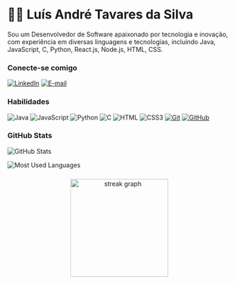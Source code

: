 # 👋🏻 Luís André Tavares da Silva

Sou um Desenvolvedor de Software apaixonado por tecnologia e inovação, com experiência em diversas linguagens e tecnologias, incluindo Java, JavaScript, C, Python, React.js, Node.js, HTML, CSS.

### Conecte-se comigo

[![LinkedIn](https://img.shields.io/badge/-LinkedIn-000?style=for-the-badge&logo=linkedin&logoColor=30A3DC)](https://www.linkedin.com/in/luis-andre-ts/)
[![E-mail](https://img.shields.io/badge/-Email-000?style=for-the-badge&logo=microsoft-outlook&logoColor=E94D5F)](mailto:andre2016999@gmail.com)


### Habilidades

![Java](https://img.shields.io/badge/java-000.svg?style=for-the-badge&logo=openjdk&logoColor=%23ED8B00)
![JavaScript](https://img.shields.io/badge/JavaScript-000?style=for-the-badge&logo=javascript&logoColor=F0DB4F)
![Python](https://img.shields.io/badge/python-000?style=for-the-badge&logo=python&logoColor=3670A0)
![C](https://img.shields.io/badge/C-000?style=for-the-badge&logo=c&logoColor=00599C)
![HTML](https://img.shields.io/badge/HTML-000?style=for-the-badge&logo=html5&logoColor=30A3DC)
![CSS3](https://img.shields.io/badge/CSS3-000?style=for-the-badge&logo=css3&logoColor=E94D5F)
[![Git](https://img.shields.io/badge/Git-000?style=for-the-badge&logo=git&logoColor=E94D5F)](https://git-scm.com/doc)
[![GitHub](https://img.shields.io/badge/GitHub-000?style=for-the-badge&logo=github&logoColor=30A3DC)](https://docs.github.com/)

### GitHub Stats

![GitHub Stats](https://github-readme-stats.vercel.app/api?username=LuisAndree&theme=transparent&bg_color=000&border_color=30A3DC&show_icons=true&icon_color=30A3DC&title_color=E94D5F&text_color=FFF) 

![Most Used Languages](https://github-readme-stats-git-masterrstaa-rickstaa.vercel.app/api/top-langs/?username=LuisAndree&layout=compact&bg_color=000&border_color=30A3DC&title_color=E94D5F&text_color=FFF)
 
 ###
 
 <div align="center">
   <img src="https://streak-stats.demolab.com?user=maurodesouza&locale=en&mode=daily&theme=dark&hide_border=false&border_radius=5&order=3" height="220" alt="streak graph"  />
 </div>
